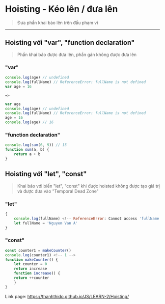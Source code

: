 # Hoisting - Kéo lên / đưa lên

> Đưa phần khai báo lên trên đầu phạm vi

---

## Hoisting với "var", "function declaration"

> Phần khai báo được đưa lên, phần gán không được đưa lên

### "var"

```js
console.log(age) // undefined
console.log(fullName) // ReferenceError: fullName is not defined
var age = 16
```

    =>

```js
var age
console.log(age) // undefined
console.log(fullName) // ReferenceError: fullName is not defined
age = 16
console.log(age) // 16
```

### "function declaration"

```js
console.log(sum(6, 9)) // 15
function sum(a, b) {
    return a + b
}
```

## Hoisting với "let", "const"

> Khai báo với biến "let", "const" khi được hoisted không được tạo giá trị và được đưa vào "Temporal Dead Zone"

### "let"

```js
{
    console.log(fullName) <!-- ReferenceError: Cannot access 'fullName' before initialization -->
    let fullName = 'Nguyen Van A'
}
```

### "const"

```js
const counter1 = makeCounter()
console.log(counter1) <!-- 1 -->
function makeCounter() {
    let counter = 0
    return increase
    function increase() {
    return ++counter
    }
}
```

Link page: https://thanhthido.github.io/JS/LEARN-2/Hoisting/
